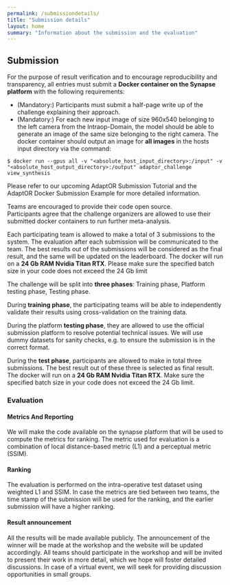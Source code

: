 ```yaml
---
permalink: /submissiondetails/
title: "Submission details"
layout: home
summary: "Information about the submission and the evaluation"
---
```


## <a id="Submission" class="uncolored_link">Submission</a>

For the purpose of result verification and to encourage reproducibility and transparency, all entries must submit a **Docker container on the Synapse platform** with the following requirements:
  - (Mandatory:) Participants must submit a half-page write up of the challenge explaining their approach.
  - (Mandatory:) For each new input image of size 960x540 belonging to the left camera from the Intraop-Domain, the model should be able to generate an image of the same size belonging to the right camera.
  The docker container should output an image for **all images** in the hosts input directory via the command:
  ```
  $ docker run --gpus all -v "<absolute_host_input_directory>:/input" -v "<absolute_host_output_directory>:/output" adaptor_challenge view_synthesis
  ```

Please refer to our upcoming AdaptOR Submission Tutorial and the AdaptOR Docker Submission Example for more detailed information.

Teams are encouraged to provide their code open source.  
Participants agree that the challenge organizers are allowed to use their submitted docker containers to run further meta-analysis.

Each participating team is allowed to make a total of 3 submissions to the system. The evaluation after each submission will be communicated to the team. 
The best results out of the submissions will be considered as the final result, and the same will be updated on the leaderboard. The docker will run on a **24 Gb RAM Nvidia Titan RTX**. Please make sure the specified batch size in your code does not exceed the 24 Gb limit

The challenge will be split into **three phases**: Training phase, Platform testing phase, Testing phase.

During **training phase**, the participating teams will be able to independently validate their results using cross-validation on the training data.

During the platform **testing phase**, they are allowed to use the official submission platform to resolve potential technical issues. We will use dummy datasets for sanity checks, e.g. to ensure the submission is in the correct format.

During the **test phase**, participants are allowed to make in total three submissions. The best result out of these three is selected as final result. The docker will run on a **24 Gb RAM Nvidia Titan RTX**. Make sure the specified batch size in your code does not exceed the 24 Gb limit.

### <a id="Evaluation" class="uncolored_link">Evaluation</a>

#### <a id="Metrics_And_Reporting" class="uncolored_link">Metrics And Reporting</a>

We will make the code available on the synapse platform that will be used to compute the metrics for ranking.
The metric used for evaluation is a combination of local distance-based metric (L1) and a perceptual metric (SSIM).

#### <a id="Ranking" class="uncolored_link">Ranking</a>

The evaluation is performed on the intra-operative test dataset using weighted L1 and SSIM.
In case the metrics are tied between two teams, the time stamp of the submission will be used for the ranking, and the earlier submission will have a higher ranking.

#### <a id="Result_announcement" class="uncolored_link">Result announcement</a>

All the results will be made available publicly. The announcement of the winner will be made at the workshop and the website will be updated accordingly.
All teams should participate in the workshop and will be invited to present their work in more detail, which we hope will foster detailed discussions. In case of a virtual event, we will seek for providing discussion opportunities in small groups.
